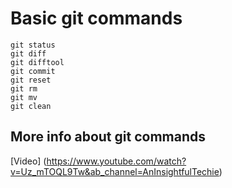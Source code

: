 # **Basic git commands**

```git add
git status
git diff
git difftool
git commit
git reset
git rm
git mv
git clean
```
## More info about git commands
[Video] (https://www.youtube.com/watch?v=Uz_mTOQL9Tw&ab_channel=AnInsightfulTechie)


